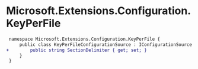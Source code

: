 # Microsoft.Extensions.Configuration.KeyPerFile

``` diff
 namespace Microsoft.Extensions.Configuration.KeyPerFile {
     public class KeyPerFileConfigurationSource : IConfigurationSource {
+        public string SectionDelimiter { get; set; }
     }
 }
```
